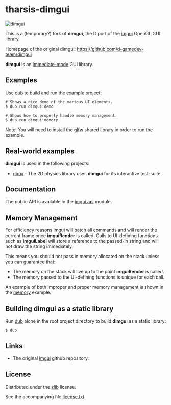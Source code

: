 # tharsis-dimgui

![dimgui](https://raw.github.com/d-gamedev-team/dimgui/master/screenshot/imgui.png)

This is a (temporary?) fork of **dimgui**, the D port of the [imgui] OpenGL GUI library.

Homepage of the original dimgui: https://github.com/d-gamedev-team/dimgui

**dimgui** is an [immediate-mode] GUI library.


## Examples

Use [dub] to build and run the example project:

```
# Shows a nice demo of the various UI elements.
$ dub run dimgui:demo

# Shows how to properly handle memory management.
$ dub run dimgui:memory
```

Note: You will need to install the [glfw] shared library in order to run the example.

## Real-world examples

**dimgui** is used in the following projects:

- [dbox] - The 2D physics library uses **dimgui** for its interactive test-suite.

## Documentation

The public API is available in the [imgui.api] module.

## Memory Management

For efficiency reasons [imgui] will batch all commands and will render the current frame
once **imguiRender** is called. Calls to UI-defining functions such as **imguiLabel** will
store a reference to the passed-in string and will not draw the string immediately.

This means you should not pass in memory allocated on the stack unless you can guarantee that:

- The memory on the stack will live up to the point **imguiRender** is called.
- The memory passed to the UI-defining functions is unique for each call.

An example of both improper and proper memory management is shown in the [memory] example.

## Building dimgui as a static library

Run [dub] alone in the root project directory to build **dimgui** as a static library:

```
$ dub
```

## Links

- The original [imgui] github repository.

## License

Distributed under the [zlib] license.

See the accompanying file [license.txt][zlib].

[dub]: http://code.dlang.org/
[immediate-mode]: http://sol.gfxile.net/imgui/
[imgui]: https://github.com/AdrienHerubel/imgui
[imgui.api]: https://github.com/d-gamedev-team/dimgui/blob/master/src/imgui/api.d
[zlib]: https://raw.github.com/d-gamedev-team/dimgui/master/license.txt
[glfw]: http://www.glfw.org/
[memory]: https://github.com/d-gamedev-team/dimgui/blob/master/examples/memory/memory.d
[dbox]: https://github.com/d-gamedev-team/dbox
